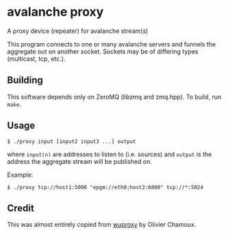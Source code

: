 avalanche proxy
===============
A proxy device (repeater) for avalanche stream(s)

This program connects to one or many avalanche servers and funnels the aggregate out on another socket. Sockets may be of differing types (multicast, tcp, etc.).

Building
--------
This software depends only on ZeroMQ (libzmq and zmq.hpp). To build, run `make`.

Usage
-----
    $ ./proxy input [input2 input3 ...] output

where `input(n)` are addresses to listen to (i.e. sources) and `output` is the address the aggregate stream will be published on.

Example:

    $ ./proxy tcp://host1:5000 "epgm://eth0;host2:6000" tcp://*:5024

Credit
------
This was almost entirely copied from [wuproxy](https://github.com/imatix/zguide/blob/master/examples/C++/wuproxy.cpp) by Olivier Chamoux.


